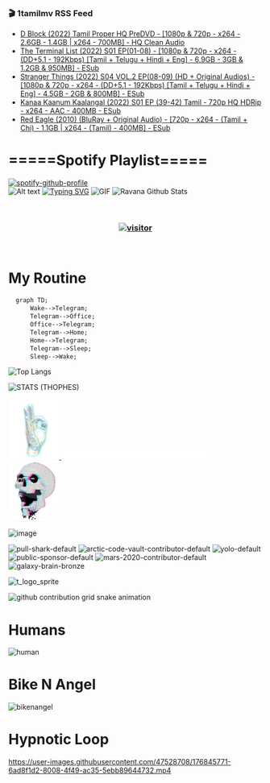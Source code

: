 ### 🎬 1tamilmv RSS Feed

<!-- BLOG-POST-LIST:START -->
- [D Block &lpar;2022&rpar; Tamil Proper HQ PreDVD - [1080p &amp; 720p - x264 - 2.6GB - 1.4GB | x264 - 700MB] - HQ Clean Audio](https://www.1tamilmv.space/index.php?/forums/topic/164865-d-block-2022-tamil-proper-hq-predvd-1080p-720p-x264-26gb-14gb-x264-700mb-hq-clean-audio/&do=findComment&comment=329574)
- [The Terminal List &lpar;2022&rpar; S01 EP&lpar;01-08&rpar; - [1080p &amp; 720p - x264 - &lpar;DD+5.1 - 192Kbps&rpar; [Tamil + Telugu + Hindi + Eng] - 6.9GB - 3GB &amp; 1.2GB &amp; 950MB] - ESub](https://www.1tamilmv.space/index.php?/forums/topic/164820-the-terminal-list-2022-s01-ep01-08-1080p-720p-x264-dd51-192kbps-tamil-telugu-hindi-eng-69gb-3gb-12gb-950mb-esub/&do=findComment&comment=329573)
- [Stranger Things &lpar;2022&rpar; S04 VOL.2 EP&lpar;08-09&rpar; &lpar;HD + Original Audios&rpar; - [1080p &amp; 720p - x264 - &lpar;DD+5.1 - 192Kbps&rpar; [Tamil + Telugu + Hindi + Eng] - 4.5GB - 2GB &amp; 800MB] - ESub](https://www.1tamilmv.space/index.php?/forums/topic/164819-stranger-things-2022-s04-vol2-ep08-09-hd-original-audios-1080p-720p-x264-dd51-192kbps-tamil-telugu-hindi-eng-45gb-2gb-800mb-esub/&do=findComment&comment=329572)
- [Kanaa Kaanum Kaalangal &lpar;2022&rpar; S01 EP &lpar;39-42&rpar; Tamil - 720p HQ HDRip - x264 - AAC - 400MB - ESub](https://www.1tamilmv.space/index.php?/forums/topic/164861-kanaa-kaanum-kaalangal-2022-s01-ep-39-42-tamil-720p-hq-hdrip-x264-aac-400mb-esub/&do=findComment&comment=329571)
- [Red Eagle &lpar;2010&rpar; &lpar;BluRay + Original Audio&rpar; - [720p - x264 - &lpar;Tamil + Chi&rpar; - 1.1GB | x264 - &lpar;Tamil&rpar; - 400MB] - ESub](https://www.1tamilmv.space/index.php?/forums/topic/164853-red-eagle-2010-bluray-original-audio-720p-x264-tamil-chi-11gb-x264-tamil-400mb-esub/&do=findComment&comment=329570)
<!-- BLOG-POST-LIST:END -->

# =====Spotify Playlist=====
[![spotify-github-profile](https://spotify-github-profile.vercel.app/api/view?uid=31rfzgmuvvewegdlxvlev4ynz4vu&cover_image=true&theme=default&bar_color=53b14f&bar_color_cover=true)](https://ravana69.github.io/rss)
</br>
![Alt text](https://spotify-recently-played-readme.vercel.app/api?user=31rfzgmuvvewegdlxvlev4ynz4vu)
[![Typing SVG](https://readme-typing-svg.herokuapp.com?color=%2336BCF7&center=true&vCenter=true&multiline=true&height=81&lines=I+AM+RAVANA;CONTACT+ME+ON+TELEGRAM%3A+%40R4V4N4)](https://git.io/typing-svg)
<img align="centre" height="400px" width="490px" alt="GIF" src="https://github.com/ravana69/ravana69/blob/master/rvm.gif" />
![Ravana Github Stats](https://github-readme-stats.vercel.app/api?username=ravana69&&show_icons=true&theme=radical)

<br />
<h3 align="center"> <a href="https://t.me/r4v4n4"><img src="https://profile-counter.glitch.me/ravana69/count.svg" alt="visitor" width="600"></a> </h3>
</br>

<H1>My Routine</H1>

```mermaid
  graph TD;
      Wake-->Telegram;
      Telegram-->Office;
      Office-->Telegram;
      Telegram-->Home;
      Home-->Telegram;
      Telegram-->Sleep;
      Sleep-->Wake;
```
![Top Langs](https://github-readme-stats.vercel.app/api/top-langs/?username=ravana69&&show_icons=true&theme=radical)

![STATS (THOPHES)](https://github-profile-trophy.vercel.app/?username=ravana69&theme=gruvbox&margin-w=10&margin-h=15&column=8)
<br />
<p align="left">
    <a href="#">
        <img width="20%" src="./assets/images/hand.gif" alt="" />
    </a>
    <a href="#">
        <img width="59%" src="./assets/images/spacer.png" alt="" >
    </a>
    <a href="#">
        <img width="20%" src="./assets/images/skull.gif" alt="" />
    </a>
</p>


![image](https://user-images.githubusercontent.com/47528708/175298537-0623dc00-7b1a-4ec1-b5b1-71768763a234.png)

<img width="148" alt="pull-shark-default" src="https://user-images.githubusercontent.com/47528708/176419715-70981865-4dc6-489a-8a1a-06842db67b15.gif"> <img width="148" alt="arctic-code-vault-contributor-default" src="https://user-images.githubusercontent.com/47528708/175267501-e1fbbb8f-c2b2-4882-b865-2ac4debef26c.png"> <img width="148" alt="yolo-default" src="https://user-images.githubusercontent.com/47528708/175267654-281a1880-1129-4b7b-bf2f-de5dd2bc5afa.png"> <img width="148" alt="public-sponsor-default" src="https://user-images.githubusercontent.com/47528708/175268448-2e78cc75-fb25-4d76-bd22-7df520446b45.png"> <img width="148" alt="mars-2020-contributor-default" src="https://user-images.githubusercontent.com/47528708/175268475-de6d987a-3be9-4353-86a5-23b422559355.png"> <img width="148" alt="galaxy-brain-bronze" src="https://user-images.githubusercontent.com/47528708/176419717-e2fdca8b-0fdc-47dd-9511-a7ff52178a33.gif">

![t_logo_sprite](https://user-images.githubusercontent.com/47528708/175293007-21ff1792-1fca-4be3-bcae-12fdc3aa414f.svg)

![github contribution grid snake animation](https://raw.githubusercontent.com/ravana69/ravana69/output/github-contribution-grid-snake-dark.svg#gh-dark-mode-only)

# Humans
<img width="170" alt="human" src="https://user-images.githubusercontent.com/47528708/176413829-c142d478-1c96-4c3c-a2a4-2dd35374c335.gif">

# Bike N Angel
<img width="170" alt="bikenangel" src="https://user-images.githubusercontent.com/47528708/176616968-3a44f91e-8016-477c-9bb5-c4689a1adbee.gif">

# Hypnotic Loop

https://user-images.githubusercontent.com/47528708/176845771-6ad8f1d2-8008-4f49-ac35-5ebb89644732.mp4


